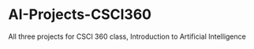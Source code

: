 # AI-Projects-CSCI360
All three projects for CSCI 360 class, Introduction to Artificial Intelligence 
